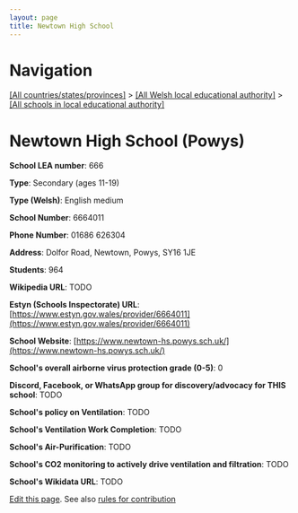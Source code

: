 ```yaml
---
layout: page
title: Newtown High School
---
```

# Navigation

[[All countries/states/provinces]](../../..) > [[All Welsh local educational authority]](../..) > [[All schools in local educational authority]](..)

# Newtown High School (Powys)

**School LEA number**: 666

**Type**: Secondary (ages 11-19)

**Type (Welsh)**: English medium

**School Number**: 6664011

**Phone Number**: 01686 626304

**Address**: Dolfor Road, Newtown, Powys, SY16 1JE

**Students**: 964

**Wikipedia URL**: TODO

**Estyn (Schools Inspectorate) URL**: [https://www.estyn.gov.wales/provider/6664011](https://www.estyn.gov.wales/provider/6664011)

**School Website**: [https://www.newtown-hs.powys.sch.uk/](https://www.newtown-hs.powys.sch.uk/)

**School's overall airborne virus protection grade (0-5)**: 0

**Discord, Facebook, or WhatsApp group for discovery/advocacy for THIS school**: TODO

**School's policy on Ventilation**: TODO

**School's Ventilation Work Completion**: TODO

**School's Air-Purification**: TODO

**School's CO2 monitoring to actively drive ventilation and filtration**: TODO

**School's Wikidata URL**: TODO




[Edit this page](https://github.com/VentilationProject/Wales/edit/prif/./Powys/Newtown_High_School.md). See also [rules for contribution](../../../contribution-rules/)